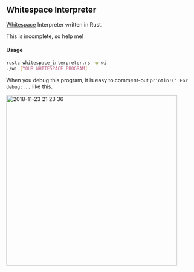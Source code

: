 ## Whitespace Interpreter

[Whitespace](https://web.archive.org/web/20151108084710/http://compsoc.dur.ac.uk:80/whitespace/tutorial.html) Interpreter written in Rust.  

This is incomplete, so help me!  

#### Usage

```sh
rustc whitespace_interpreter.rs -o wi
./wi [YOUR_WHITESPACE_PROGRAM]
```

When you debug this program, it is easy to comment-out `println!(" For debug:...` like this.

<img width="452" alt="2018-11-23 21 23 36" src="https://user-images.githubusercontent.com/36184621/48943549-e9063180-ef66-11e8-8816-27f77986e0e6.png">